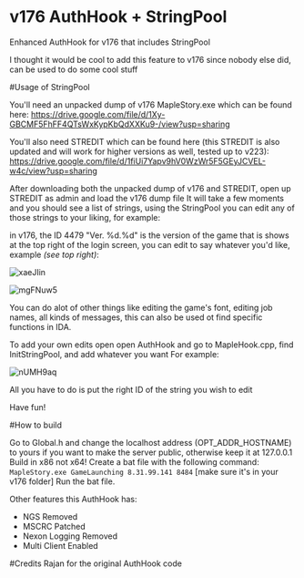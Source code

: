 # v176 AuthHook + StringPool
Enhanced AuthHook for v176 that includes StringPool


I thought it would be cool to add this feature to v176 since nobody else did, can be used to do some cool stuff

#Usage of StringPool


You'll need an unpacked dump of v176 MapleStory.exe which can be found here:
https://drive.google.com/file/d/1Xy-GBCMF5FhFF4QTsWxKypKbQdXXKu9-/view?usp=sharing


You'll also need STREDIT which can be found here (this STREDIT is also updated and will work for higher versions as well, tested up to v223):
https://drive.google.com/file/d/1fiUi7Yapv9hV0WzWr5F5GEyJCVEL-w4c/view?usp=sharing

After downloading both the unpacked dump of v176 and STREDIT, open up STREDIT as admin and load the v176 dump file
It will take a few moments and you should see a list of strings, using the StringPool you can edit any of those strings to your liking, for example:

in v176, the ID 4479 "Ver. %d.%d" is the version of the game that is shows at the top right of the login screen, you can edit to say whatever you'd like, example *(see top right)*:

![xaeJIin](https://user-images.githubusercontent.com/72038114/126041350-5a3e086b-915b-4f8c-a240-d5da36ee3303.png)

![mgFNuw5](https://user-images.githubusercontent.com/72038114/126041892-8a3f6cee-44a3-4d22-94aa-f13c29a16859.png)


You can do alot of other things like editing the game's font, editing job names, all kinds of messages, this can also be used ot find specific functions in IDA.

To add your own edits open open AuthHook and go to MapleHook.cpp, find InitStringPool, and add whatever you want
For example:

![nUMH9aq](https://user-images.githubusercontent.com/72038114/126041522-a63aee2c-d9c9-40ac-b838-3dfb0620f207.png)



All you have to do is put the right ID of the string you wish to edit

Have fun!







#How to build


Go to Global.h and change the localhost address (OPT_ADDR_HOSTNAME) to yours if you want to make the server public, otherwise keep it at 127.0.0.1
Build in x86 not x64!
Create a bat file with the following command: `MapleStory.exe GameLaunching 8.31.99.141 8484` [make sure it's in your v176 folder]
Run the bat file.

Other features this AuthHook has:

- NGS Removed
- MSCRC Patched
- Nexon Logging Removed
- Multi Client Enabled





#Credits
Rajan for the original AuthHook code
